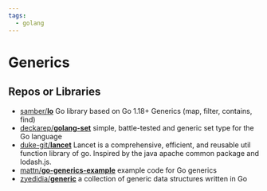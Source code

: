 ```yaml
---
tags:
  - golang
---
```


# Generics

## Repos or Libraries

- [samber/**lo**](https://github.com/samber/lo) Go library based on Go 1.18+ Generics (map, filter, contains, find)
- [deckarep/**golang-set**](https://github.com/deckarep/golang-set) simple, battle-tested and generic set type for the Go language
- [duke-git/**lancet**](https://github.com/duke-git/lancet) Lancet is a comprehensive, efficient, and reusable util function library of go. Inspired by the java apache common package and lodash.js.
- [mattn/**go-generics-example**](https://github.com/mattn/go-generics-example) example code for Go generics
- [zyedidia/**generic**](https://github.com/zyedidia/generic) a collection of generic data structures written in Go
